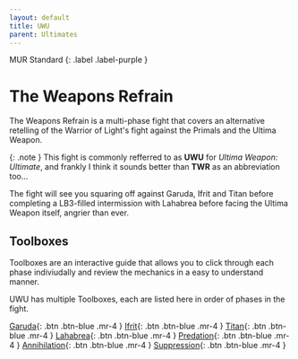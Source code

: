 ```yaml
---
layout: default
title: UWU
parent: Ultimates
---
```

MUR Standard
{: .label .label-purple }

# The Weapons Refrain

The Weapons Refrain is a multi-phase fight that covers an alternative retelling of the Warrior of Light's fight against the Primals and the Ultima Weapon.

{: .note }
This fight is commonly refferred to as **UWU** for *Ultima Weapon: Ultimate*, and frankly I think it sounds better than **TWR** as an abbreviation too...

The fight will see you squaring off against Garuda, Ifrit and Titan before completing a LB3-filled intermission with Lahabrea before facing the Ultima Weapon itself, angrier than ever.

## Toolboxes

Toolboxes are an interactive guide that allows you to click through each phase indiviudally and review the mechanics in a easy to understand manner.

UWU has multiple Toolboxes, each are listed here in order of phases in the fight.

[Garuda](https://ff14.toolboxgaming.space/?id=882261013862561&preview=1){: .btn .btn-blue .mr-4 }
[Ifrit](https://ff14.toolboxgaming.space/?id=562530446784261&preview=1){: .btn .btn-blue .mr-4 }
[Titan](https://ff14.toolboxgaming.space/?id=982261963862561&preview=1){: .btn .btn-blue .mr-4 }
[Lahabrea](https://ff14.toolboxgaming.space/?id=430631425646261&preview=1){: .btn .btn-blue .mr-4 }
[Predation](https://ff14.toolboxgaming.space/?id=530635345646261&preview=1){: .btn .btn-blue .mr-4 }
[Annihilation](https://ff14.toolboxgaming.space/?id=930637786646261&preview=1){: .btn .btn-blue .mr-4 }
[Suppression](https://ff14.toolboxgaming.space/?id=192261294862561&preview=1){: .btn .btn-blue .mr-4 }